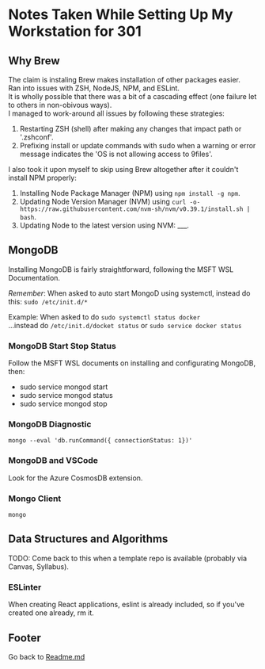 # Notes Taken While Setting Up My Workstation for 301

## Why Brew

The claim is instaling Brew makes installation of other packages easier.  
Ran into issues with ZSH, NodeJS, NPM, and ESLint.  
It is wholly possible that there was a bit of a cascading effect (one failure let to others in non-obivous ways).  
I managed to work-around all issues by following these strategies:  

1. Restarting ZSH (shell) after making any changes that impact path or '.zshconf'.  
2. Prefixing install or update commands with sudo when a warning or error message indicates the 'OS is not allowing access to 9files'.  

I also took it upon myself to skip using Brew altogether after it couldn't install NPM properly:  

1. Installing Node Package Manager (NPM) using `npm install -g npm`.  
2. Updating Node Version Manager (NVM) using `curl -o- https://raw.githubusercontent.com/nvm-sh/nvm/v0.39.1/install.sh | bash`.  
3. Updating Node to the latest version using NVM: ___.  

## MongoDB

Installing MongoDB is fairly straightforward, following the MSFT WSL Documentation.

*Remember*: When asked to auto start MongoD using systemctl, instead do this: `sudo /etc/init.d/*`  

Example: When asked to do `sudo systemctl status docker`  
...instead do `/etc/init.d/docket status` or `sudo service docker status`  

### MongoDB Start Stop Status

Follow the MSFT WSL documents on installing and configurating MongoDB, then:  

- sudo service mongod start  
- sudo service mongod status  
- sudo service mongod stop  

### MongoDB Diagnostic

`mongo --eval 'db.runCommand({ connectionStatus: 1})'`  

### MongoDB and VSCode

Look for the Azure CosmosDB extension.  

### Mongo Client

`mongo`  

## Data Structures and Algorithms

TODO: Come back to this when a template repo is available (probably via Canvas, Syllabus).  

### ESLinter

When creating React applications, eslint is already included, so if you've created one already, rm it.  

## Footer

Go back to [Readme.md](../README.html)  
